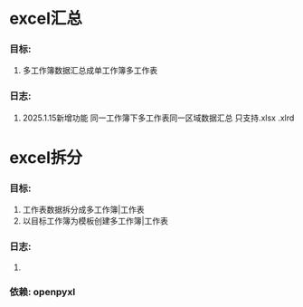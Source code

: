 # excel汇总
### 目标:
1. 多工作簿数据汇总成单工作簿多工作表
### 日志:
1. 2025.1.15新增功能 同一工作簿下多工作表同一区域数据汇总 只支持.xlsx .xlrd

# excel拆分
### 目标:
1. 工作表数据拆分成多工作簿|工作表
2. 以目标工作簿为模板创建多工作簿|工作表
### 日志:
1.
### 依赖: openpyxl
